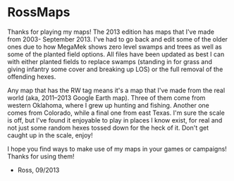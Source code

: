 # RossMaps

Thanks for playing my maps!  The 2013 edition has maps that I've made from 2003- September 2013. I've had to go back and
edit some of the older ones due to how MegaMek shows zero level swamps and trees as well as some of the planted field
options. All files have been updated as best I can with either planted fields to replace swamps (standing in for grass
and giving infantry some cover and breaking up LOS) or the full removal of the offending hexes.

Any map that has the RW tag means it's a map that I've made from the real world (aka, 2011–2013 Google Earth map). Three
of them come from western Oklahoma, where I grew up hunting and fishing. Another one comes from Colorado, while a final
one from east Texas. I'm sure the scale is off, but I've found it enjoyable to play in places I know exist, for real and
not just some random hexes tossed down for the heck of it. Don't get caught up in the scale, enjoy!

I hope you find ways to make use of my maps in your games or campaigns!  Thanks for using them!

- Ross, 09/2013
